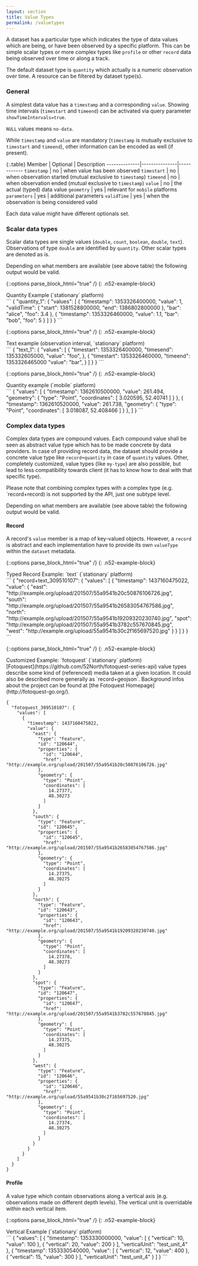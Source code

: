 ```yaml
---
layout: section
title: Value Types
permalink: /valuetypes
---
```


A dataset has a particular type which indicates the type of data values
which are being, or have been observed by a specific platform. This 
can be simple scalar types or more complex types like `profile` or
other `record` data being observed over time or along a track. 

The default dataset type is `quantity` which actually is a 
numeric observation over time. A resource can be filtered by 
dataset type(s).

### General
A simplest data value has a `timestamp` and a corresponding `value`.
Showing time intervals (`timestart` and `timeend`) can be activated
via query parameter `showTimeIntervals=true`.

`NULL` values means `no-data`.

While `timestamp` and `value` are mandatory (`timestamp` is mutually 
exclusive to `timestart` and `timeend`), other information can
be encoded as well (if present).

{:.table}
Member        | Optional      | Description
--------------|---------------|------------
`timestamp`   | no            | when value has been observed
`timestart`   | no            | when observation started (mutual exclusive to `timestamp`)
`timeend`     | no            | when observation ended (mutual exclusive to `timestamp`)
`value`       | no            | the actual (typed) data value
`geometry`    | yes           | relevant for `mobile` platforms
`parameters`  | yes           | additional parameters
`validTime`   | yes           | when the observation is being considered valid

Each data value might have different optionals set.

### Scalar data types
Scalar data types are single values (`double`, `count`, `boolean`, `double`, 
`text`). Observations of type `double` are identified by `quantity`. Other 
scalar types are denoted as is.

Depending on what members are available (see above table) the following output 
would be valid.


{::options parse_block_html="true" /}
{: .n52-example-block}
<div>
<div class="n52-example-caption">
Quantity Example (`stationary` platform)
</div>
```
{
  "quantity_1": {
    "values": [
      {
        "timestamp": 1353326400000,
        "value": 1,
        "validTime": {
          "start": 1381528800000,
          "end": 1386802800000
        },
        "bar": "alice",
        "foo": 3.4
      },
      {
        "timestamp": 1353326460000,
        "value": 1.1,
        "bar": "bob",
        "foo": 5
      }
    ]
  }
}
```
</div>


{::options parse_block_html="true" /}
{: .n52-example-block}
<div>
<div class="n52-example-caption">
Text example (observation interval, `stationary` platform)
</div>
```
{
  "text_1": {
    "values": [
      {
        "timestart": 1353326400000,
        "timesend": 135332605000,
        "value": "foo",
      },
      {
        "timestart": 1353326460000,
        "timeend": 1353326465000
        "value": "bar",
      }
    ]
  }
}
```
</div>


{::options parse_block_html="true" /}
{: .n52-example-block}
<div>
<div class="n52-example-caption">
Quantity example (`mobile` platform)
</div>
```
{
  "values": [
    {
      "timestamp": 1362610500000,
      "value": 261.494,
      "geometry": {
        "type": "Point",
        "coordinates": [
          3.020595,
          52.40741
        ]
      }
    },
    {
      "timestamp": 1362610520000,
      "value": 261.738,
      "geometry": {
        "type": "Point",
        "coordinates": [
          3.018087,
          52.408466
        ]
      }
    },
  ]
}
```
</div>

### Complex data types
Complex data types are compound values. Each compound value shall be seen as abstract
value type which has to be made concrete by data providers. In case of providing 
record data, the dataset should provide a concrete value type like `record+quantity` in 
case of `quantity` values. Other, completely customized, value types (like `my-type`) 
are also possible, but lead to less compatibility towards client (it has to know how to 
deal with that specific type). 

Please note that combining complex types with a complex type (e.g. `record+record) is not
supported by the API, just one subtype level.

Depending on what members are available (see above table) the following output 
would be valid.

#### Record
A record's `value` member is a map of key-valued objects. However, a `record` is abstract
and each implementation have to provide its own `valueType` within the `dataset` metadata.


{::options parse_block_html="true" /}
{: .n52-example-block}
<div>
<div class="n52-example-caption">
Typed Record Example: `text` (`stationary` platform)
</div>
```
{
  "record+text_309510107": {
    "values": [
      {
        "timestamp": 1437160475022,
        "value": {
          "east": "http://example.org/upload/201507/55a9541b20c50876106726.jpg",
          "south": "http://example.org/upload/201507/55a9541b26583054767586.jpg",
          "north": "http://example.org/upload/201507/55a9541b19209320230740.jpg",
          "spot": "http://example.org/upload/201507/55a9541b3782c557670845.jpg",
          "west": "http://example.org/upload/55a9541b30c2f165697520.jpg"
        }
      }
    ]
  }
}
```
</div>


{::options parse_block_html="true" /}
{: .n52-example-block}
<div>
<div class="n52-example-caption">
Customized Example: `fotoquest` (`stationary` platform)
</div>
[Fotoquest](https://github.com/52North/fotoquest-series-api) value types describe some 
kind of (referenced) media taken at a given location. It could also be described more 
generally as `record+geojson`. Background infos about the project can be found at [the
Fotoquest Homepage](http://fotoquest-go.org/).

```
{
  "fotoquest_309510107": {
    "values": [
      {
        "timestamp": 1437160475022,
        "value": {
          "east": {
            "type": "Feature",
            "id": "120644",
            "properties": {
              "id": "120644",
              "href": "http://example.org/upload/201507/55a9541b20c50876106726.jpg"
            },
            "geometry": {
              "type": "Point",
              "coordinates": [
                14.27377,
                48.30273
              ]
            }
          },
          "south": {
            "type": "Feature",
            "id": "120645",
            "properties": {
              "id": "120645",
              "href": "http://example.org/upload/201507/55a9541b26583054767586.jpg"
            },
            "geometry": {
              "type": "Point",
              "coordinates": [
                14.27375,
                48.30275
              ]
            }
          },
          "north": {
            "type": "Feature",
            "id": "120643",
            "properties": {
              "id": "120643",
              "href": "http://example.org/upload/201507/55a9541b19209320230740.jpg"
            },
            "geometry": {
              "type": "Point",
              "coordinates": [
                14.27378,
                48.30273
              ]
            }
          },
          "spot": {
            "type": "Feature",
            "id": "120647",
            "properties": {
              "id": "120647",
              "href": "http://example.org/upload/201507/55a9541b3782c557670845.jpg"
            },
            "geometry": {
              "type": "Point",
              "coordinates": [
                14.27375,
                48.30275
              ]
            }
          },
          "west": {
            "type": "Feature",
            "id": "120646",
            "properties": {
              "id": "120646",
              "href": "http://example.org/upload/55a9541b30c2f165697520.jpg"
            },
            "geometry": {
              "type": "Point",
              "coordinates": [
                14.27374,
                48.30275
              ]
            }
          }
        }
      }
    ]
  }
}
```
</div>

#### Profile
A value type which contain observations along a vertical axis (e.g. observations made on
different depth levels). The vertical unit is overridable within each vertical item.


{::options parse_block_html="true" /}
{: .n52-example-block}
<div>
<div class="n52-example-caption">
Vertical Example (`stationary` platform)
</div>
```
{
  "values": [
    {
      "timestamp": 1353330000000,
      "value": [
        {
          "vertical": 10,
          "value": 100
        },
        {
          "vertical": 20,
          "value": 200
        }
      ],
      "verticalUnit": "test_unit_4"
    },
    {
      "timestamp": 1353330540000,
      "value": [
        {
          "vertical": 12,
          "value": 400
        },
        {
          "vertical": 15,
          "value": 300
        }
      ],
      "verticalUnit": "test_unit_4"
    }
  ]
}
```
</div>
